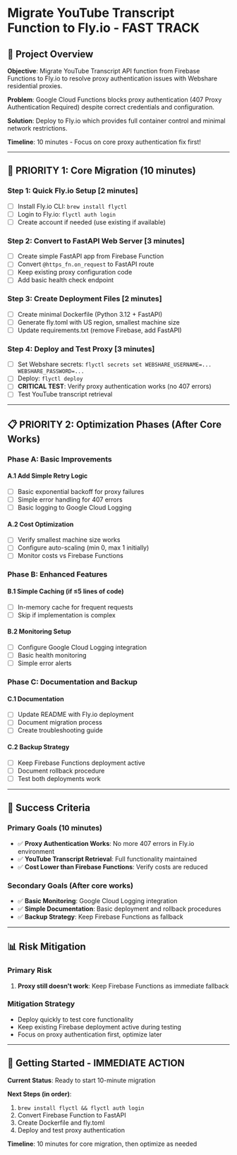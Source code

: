 # Migrate YouTube Transcript Function to Fly.io - FAST TRACK

## 🎯 **Project Overview**

**Objective**: Migrate YouTube Transcript API function from Firebase Functions to Fly.io to resolve proxy authentication issues with Webshare residential proxies.

**Problem**: Google Cloud Functions blocks proxy authentication (407 Proxy Authentication Required) despite correct credentials and configuration.

**Solution**: Deploy to Fly.io which provides full container control and minimal network restrictions.

**Timeline**: 10 minutes - Focus on core proxy authentication fix first!

---

## 🚀 **PRIORITY 1: Core Migration (10 minutes)**

### **Step 1: Quick Fly.io Setup** [2 minutes]
- [ ] Install Fly.io CLI: `brew install flyctl`
- [ ] Login to Fly.io: `flyctl auth login`
- [ ] Create account if needed (use existing if available)

### **Step 2: Convert to FastAPI Web Server** [3 minutes]
- [ ] Create simple FastAPI app from Firebase Function
- [ ] Convert `@https_fn.on_request` to FastAPI route
- [ ] Keep existing proxy configuration code
- [ ] Add basic health check endpoint

### **Step 3: Create Deployment Files** [2 minutes]
- [ ] Create minimal Dockerfile (Python 3.12 + FastAPI)
- [ ] Generate fly.toml with US region, smallest machine size
- [ ] Update requirements.txt (remove Firebase, add FastAPI)

### **Step 4: Deploy and Test Proxy** [3 minutes]
- [ ] Set Webshare secrets: `flyctl secrets set WEBSHARE_USERNAME=... WEBSHARE_PASSWORD=...`
- [ ] Deploy: `flyctl deploy`
- [ ] **CRITICAL TEST**: Verify proxy authentication works (no 407 errors)
- [ ] Test YouTube transcript retrieval

---

## 📋 **PRIORITY 2: Optimization Phases (After Core Works)**

### **Phase A: Basic Improvements**
#### A.1 Add Simple Retry Logic
- [ ] Basic exponential backoff for proxy failures
- [ ] Simple error handling for 407 errors
- [ ] Basic logging to Google Cloud Logging

#### A.2 Cost Optimization
- [ ] Verify smallest machine size works
- [ ] Configure auto-scaling (min 0, max 1 initially)
- [ ] Monitor costs vs Firebase Functions

### **Phase B: Enhanced Features**
#### B.1 Simple Caching (if ≤5 lines of code)
- [ ] In-memory cache for frequent requests
- [ ] Skip if implementation is complex

#### B.2 Monitoring Setup
- [ ] Configure Google Cloud Logging integration
- [ ] Basic health monitoring
- [ ] Simple error alerts

### **Phase C: Documentation and Backup**
#### C.1 Documentation
- [ ] Update README with Fly.io deployment
- [ ] Document migration process
- [ ] Create troubleshooting guide

#### C.2 Backup Strategy
- [ ] Keep Firebase Functions deployment active
- [ ] Document rollback procedure
- [ ] Test both deployments work

---

## 🎯 **Success Criteria**

### **Primary Goals (10 minutes)**
- ✅ **Proxy Authentication Works**: No more 407 errors in Fly.io environment
- ✅ **YouTube Transcript Retrieval**: Full functionality maintained
- ✅ **Cost Lower than Firebase Functions**: Verify costs are reduced

### **Secondary Goals (After core works)**
- ✅ **Basic Monitoring**: Google Cloud Logging integration
- ✅ **Simple Documentation**: Basic deployment and rollback procedures
- ✅ **Backup Strategy**: Keep Firebase Functions as fallback

---

## 📊 **Risk Mitigation**

### **Primary Risk**
1. **Proxy still doesn't work**: Keep Firebase Functions as immediate fallback

### **Mitigation Strategy**
- Deploy quickly to test core functionality
- Keep existing Firebase deployment active during testing
- Focus on proxy authentication first, optimize later

---

## 🚀 **Getting Started - IMMEDIATE ACTION**

**Current Status**: Ready to start 10-minute migration

**Next Steps (in order)**:
1. `brew install flyctl && flyctl auth login`
2. Convert Firebase Function to FastAPI
3. Create Dockerfile and fly.toml
4. Deploy and test proxy authentication

**Timeline**: 10 minutes for core migration, then optimize as needed
